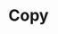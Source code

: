 ---
title: Copy
tags: ["copy", "clipboard", "duplicate", "paste", "text"]
icon: copy
svg: '<svg xmlns="http://www.w3.org/2000/svg" width="24" height="24" fill="none" viewBox="0 0 24 24" stroke-width="1.5" stroke-linecap="round" stroke-linejoin="round" stroke="currentColor"><path d="M19.848 12.765C20 12.398 20 11.932 20 11c0-.932 0-1.398-.152-1.765a2 2 0 0 0-1.083-1.083C18.398 8 17.932 8 17 8h-5.8c-1.12 0-1.68 0-2.108.218a2 2 0 0 0-.874.874C8 9.52 8 10.08 8 11.2V17c0 .932 0 1.398.152 1.765a2 2 0 0 0 1.083 1.083C9.602 20 10.068 20 11 20c.932 0 1.398 0 1.765-.152m7.083-7.083a2 2 0 0 1-1.083 1.083C18.398 14 17.932 14 17 14c-.932 0-1.398 0-1.765.152a2 2 0 0 0-1.083 1.083C14 15.602 14 16.068 14 17c0 .932 0 1.398-.152 1.765a2 2 0 0 1-1.083 1.083m7.083-7.083a10.38 10.38 0 0 1-6.889 7.022l-.194.06M16 8v-.8c0-1.12 0-1.68-.218-2.108a2 2 0 0 0-.874-.874C14.48 4 13.92 4 12.8 4H7.2c-1.12 0-1.68 0-2.108.218a2 2 0 0 0-.874.874C4 5.52 4 6.08 4 7.2v5.6c0 1.12 0 1.68.218 2.108a2 2 0 0 0 .874.874C5.52 16 6.08 16 7.201 16H8"/></svg>'
---